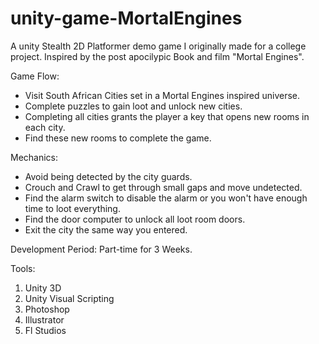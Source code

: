 # unity-game-MortalEngines
A unity Stealth 2D Platformer demo game I originally made for a college project. Inspired by the post apocilypic Book and film "Mortal Engines".

Game Flow:
- Visit South African Cities set in a Mortal Engines inspired universe.
- Complete puzzles to gain loot and unlock new cities.
- Completing all cities grants the player a key that opens new rooms in each city.
- Find these new rooms to complete the game.

Mechanics:
- Avoid being detected by the city guards.
- Crouch and Crawl to get through small gaps and move undetected.
- Find the alarm switch to disable the alarm or you won't have enough time to loot everything.
- Find the door computer to unlock all loot room doors.
- Exit the city the same way you entered.

Development Period:
Part-time for 3 Weeks.

Tools:
1. Unity 3D
2. Unity Visual Scripting
3. Photoshop
4. Illustrator
5. Fl Studios

